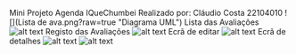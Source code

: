 Mini Projeto Agenda IQueChumbei
Realizado por: Cláudio Costa 22104010
![](Lista de ava.png?raw=true "Diagrama UML")
Lista das Avaliações
![alt text](http://url/to/img.png)
Registo das Avaliações
![alt text](http://url/to/img.png)
Ecrã de editar
![alt text](http://url/to/img.png)
Ecrã de detalhes
![alt text](http://url/to/img.png)
![alt text](http://url/to/img.png)